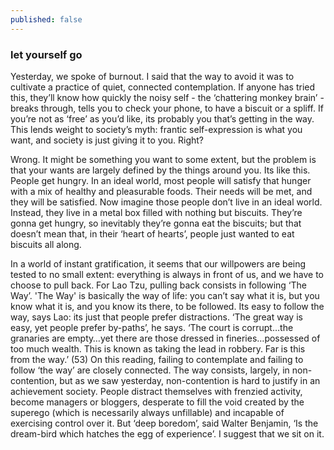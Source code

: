 ```yaml
---
published: false
---
```

### let yourself go

Yesterday, we spoke of burnout. I said that the way to avoid it was to cultivate a practice of quiet, connected contemplation. If anyone has tried this, they’ll know how quickly the noisy self - the ‘chattering monkey brain’ - breaks through, tells you to check your phone, to have a biscuit or a spliff. If you’re not as ‘free’ as you’d like, its probably you that’s getting in the way. This lends weight to society’s myth: frantic self-expression is what you want, and society is just giving it to you. Right?

Wrong. It might be something you want to some extent, but the problem is that your wants are largely defined by the things around you. Its like this. People get hungry. In an ideal world, most people will satisfy that hunger with a mix of healthy and pleasurable foods. Their needs will be met, and they will be satisfied. Now imagine those people don’t live in an ideal world. Instead, they live in a metal box filled with nothing but biscuits. They’re gonna get hungry, so inevitably they’re gonna eat the biscuits; but that doesn’t mean that, in their ‘heart of hearts’, people just wanted to eat biscuits all along.

In a world of instant gratification, it seems that our willpowers are being tested to no small extent: everything is always in front of us, and we have to choose to pull back.
For Lao Tzu, pulling back consists in following ‘The Way’. 'The Way' is basically the way of life: you can’t say what it is, but you know what it is, and you know its there, to be followed. Its easy to follow the way, says Lao: its just that people prefer distractions. ‘The great way is easy, yet people prefer by-paths’, he says. ‘The court is corrupt…the granaries are empty…yet there are those dressed in fineries…possessed of too much wealth. This is known as taking the lead in robbery. Far is this from the way.’ (53)
On this reading, failing to contemplate and failing to follow ‘the way’ are closely connected. The way consists, largely, in non-contention, but as we saw yesterday, non-contention is hard to justify in an achievement society. People distract themselves with frenzied activity, become managers or bloggers, desperate to fill the void created by the superego (which is necessarily always unfillable) and incapable of exercising control over it. But ‘deep boredom’, said Walter Benjamin, ‘Is the dream-bird which hatches the egg of experience’. I suggest that we sit on it.
